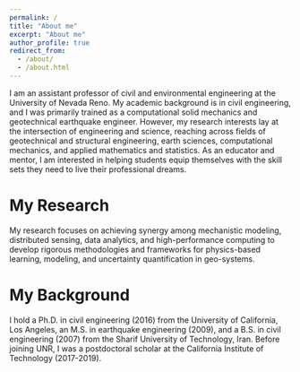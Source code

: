 ```yaml
---
permalink: /
title: "About me"
excerpt: "About me"
author_profile: true
redirect_from: 
  - /about/
  - /about.html
---
```


I am an assistant professor of civil and environmental engineering at the University of Nevada Reno. My academic background is in civil engineering, and I was primarily trained as a computational solid mechanics and geotechnical earthquake engineer. However, my research interests lay at the intersection of engineering and science, reaching across fields of geotechnical and structural engineering, earth sciences, computational mechanics, and applied mathematics and statistics. As an educator and mentor, I am interested in helping students equip themselves with the skill sets they need to live their professional dreams.

My Research
======
My research focuses on achieving synergy among mechanistic modeling, distributed sensing, data analytics, and high-performance computing to develop rigorous methodologies and frameworks for physics-based learning, modeling, and uncertainty quantification in geo-systems.


My Background
======
I hold a Ph.D. in civil engineering (2016) from the University of California, Los Angeles, an M.S. in earthquake engineering (2009), and a B.S. in civil engineering (2007) from the Sharif University of Technology, Iran. Before joining UNR, I was a postdoctoral scholar at the California Institute of Technology (2017-2019). 



